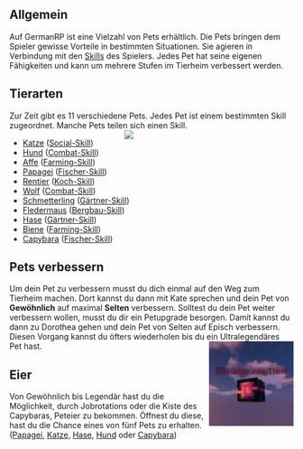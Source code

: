 ## Allgemein

Auf GermanRP ist eine Vielzahl von Pets erhältlich.
Die Pets bringen dem Spieler gewisse Vorteile in bestimmten Situationen.
Sie agieren in Verbindung mit den [Skills](../../pages/skills/allgemein.md) des Spielers. 
Jedes Pet hat seine eigenen Fähigkeiten und kann um mehrere Stufen im Tierheim verbessert werden.

## Tierarten

Zur Zeit gibt es 11 verschiedene Pets.
Jedes Pet ist einem bestimmten Skill zugeordnet.
 Manche Pets teilen sich einen Skill.  <img align="right" width="300" eight="200" src="../../../assets/image/pets/Petmenü.png">

 - [Katze](katze.md) ([Social-Skill](../../pages/skills/social.md))
 - [Hund](hund.md) ([Combat-Skill](../../pages/skills/combat.md))
 - [Affe](affe.md) ([Farming-Skill](../../pages/skills/farming.md))
 - [Papagei](papagei.md) ([Fischer-Skill](../../pages/skills/fischer.md))
 - [Rentier](rentier.md) ([Koch-Skill](../../pages/skills/kochen.md))
 - [Wolf](wolf.md) ([Combat-Skill](../../pages/skills/combat.md))
 - [Schmetterling](schmetterling.md) ([Gärtner-Skill](../../pages/skills/gärtner.md))
 - [Fledermaus](fledermaus.md) ([Bergbau-Skill](../../pages/skills/bergbau.md))
 - [Hase](hase.md) ([Gärtner-Skill](../../pages/skills/gärtner.md))
 - [Biene](biene.md) ([Farming-Skill](../../pages/skills/farming.md))
 - [Capybara](capybara.md) ([Fischer-Skill](../../pages/skills/fischer.md))


## Pets verbessern

 Um dein Pet zu verbessern musst du dich einmal auf den Weg zum Tierheim machen.
 Dort kannst du dann mit Kate sprechen und dein Pet von **Gewöhnlich** auf maximal **Selten** verbessern.
 Solltest du dein Pet weiter verbessern wollen, musst du dir ein Petupgrade besorgen.
 Damit kannst du dann zu Dorothea gehen und dein Pet von Selten auf Episch verbessern.
 Diesen Vorgang kannst du öfters wiederholen bis du ein Ultralegendäres Pet hast. <img align="right" width="150" eight="200" src="../../../assets/image/pets/Petupgrade.png">

## Eier

Von Gewöhnlich bis Legendär hast du die Möglichkeit, durch Jobrotations oder die Kiste des Capybaras, Peteier zu bekommen. Öffnest du diese, hast du die Chance eines von fünf Pets zu erhalten. ([Papagei](papagei.md), [Katze](katze.md), [Hase](hase.md), [Hund](hund.md) oder [Capybara](capybara.md))
